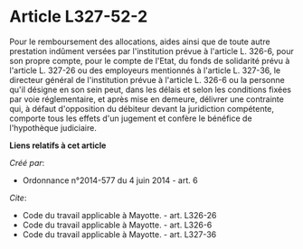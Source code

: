 # Article L327-52-2

Pour le remboursement des allocations, aides ainsi que de toute autre prestation indûment versées par l'institution prévue à
l'article L. 326-6, pour son propre compte, pour le compte de l'Etat, du fonds de solidarité prévu à l'article L. 327-26 ou
des employeurs mentionnés à l'article L. 327-36, le directeur général de l'institution prévue à l'article L. 326-6 ou la
personne qu'il désigne en son sein peut, dans les délais et selon les conditions fixées par voie réglementaire, et après mise
en demeure, délivrer une contrainte qui, à défaut d'opposition du débiteur devant la juridiction compétente, comporte tous
les effets d'un jugement et confère le bénéfice de l'hypothèque judiciaire.

**Liens relatifs à cet article**

_Créé par_:

  - Ordonnance n°2014-577 du 4 juin 2014 - art. 6

_Cite_:

  - Code du travail applicable à Mayotte. - art. L326-26
  - Code du travail applicable à Mayotte. - art. L326-6
  - Code du travail applicable à Mayotte. - art. L327-36
